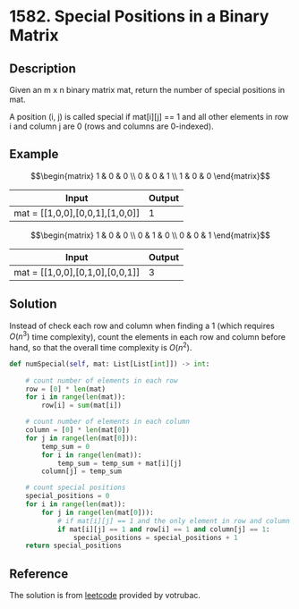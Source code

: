 # 1582. Special Positions in a Binary Matrix

## Description

Given an m x n binary matrix mat, return the number of special positions in mat.

A position (i, j) is called special if mat[i][j] == 1 and all other elements in row i and column j are 0 (rows and columns are 0-indexed).

## Example

$$\begin{matrix}
1 & 0 & 0 \\
0 & 0 & 1 \\
1 & 0 & 0
\end{matrix}$$

|Input|Output|
|-|-|
|mat = [[1,0,0],[0,0,1],[1,0,0]]|1|

$$\begin{matrix}
1 & 0 & 0 \\
0 & 1 & 0 \\
0 & 0 & 1
\end{matrix}$$

|Input|Output|
|-|-|
|mat = [[1,0,0],[0,1,0],[0,0,1]]|3|

## Solution

Instead of check each row and column when finding a 1 (which requires $O(n^3)$ time complexity), count the elements in each row and column before hand, so that the overall time complexity is $O(n^2)$.

```python
def numSpecial(self, mat: List[List[int]]) -> int:
        
    # count number of elements in each row
    row = [0] * len(mat)
    for i in range(len(mat)):
        row[i] = sum(mat[i])

    # count number of elements in each column
    column = [0] * len(mat[0])
    for j in range(len(mat[0])):
        temp_sum = 0
        for i in range(len(mat)):
            temp_sum = temp_sum + mat[i][j]
        column[j] = temp_sum

    # count special positions
    special_positions = 0 
    for i in range(len(mat)):
        for j in range(len(mat[0])):
            # if mat[i][j] == 1 and the only element in row and column
            if mat[i][j] == 1 and row[i] == 1 and column[j] == 1:
                special_positions = special_positions + 1
    return special_positions
```

## Reference

The solution is from [leetcode](https://leetcode.com/problems/special-positions-in-a-binary-matrix/solutions/843949/c-2-passes/?envType=daily-question&envId=2023-12-13) provided by votrubac.
